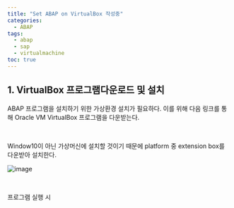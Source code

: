 ```yaml
---
title: "Set ABAP on VirtualBox 작성중"
categories: 
  - ABAP
tags:
  - abap
  - sap
  - virtualmachine
toc: true
---
```


## 1. VirtualBox 프로그램다운로드 및 설치

ABAP 프로그램을 설치하기 위한 가상환경 설치가 필요하다. 
이를 위해 다음 링크를 통해 Oracle VM VirtualBox 프로그램을 다운받는다. 

[Oracle VM VirtualBox]: https://www.virtualbox.org/wiki/Downloads

<Br>

Window10이 아닌 가상머신에 설치할 것이기 때문에 platform 중 extension box를 다운받아 설치한다. 

![image](https://user-images.githubusercontent.com/58674365/96697884-63e05d00-13c7-11eb-8365-9161ea1e0e2f.png)

<br>

프로그램 실행 시 

